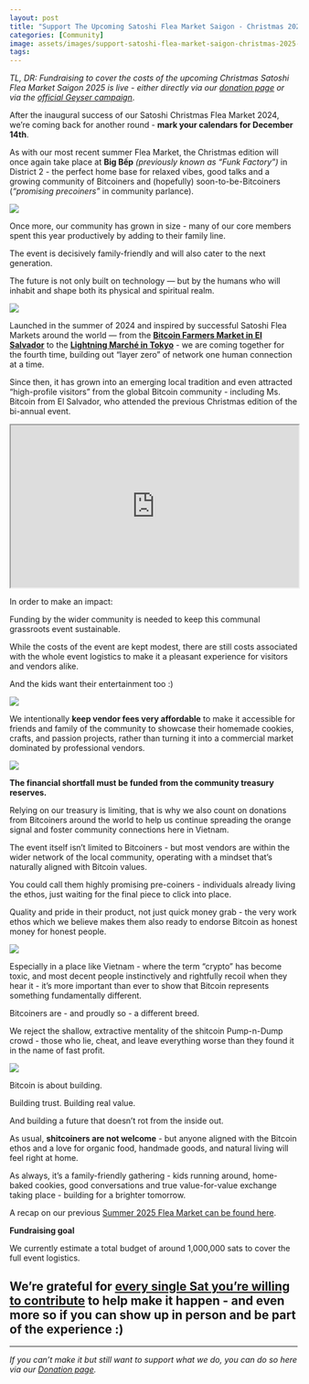```yaml
---
layout: post
title: "Support The Upcoming Satoshi Flea Market Saigon - Christmas 2025"
categories: [Community]
image: assets/images/support-satoshi-flea-market-saigon-christmas-2025-header.jpg
tags:
---
```


_TL, DR: Fundraising to cover the costs of the upcoming Christmas Satoshi Flea Market Saigon 2025 is live - either directly via our [donation page](https://bitcoinsaigon.org/donate-satoshis) or via the [official Geyser campaign](https://geyser.fund/project/satoshifleamarketsaigonsummer2025/prelaunch?hero=bitcoinsaigon1)_.

After the inaugural success of our Satoshi Christmas Flea Market 2024, we’re coming back for another round - **mark your calendars for December 14th**.

As with our most recent summer Flea Market, the Christmas edition will once again take place at **Big Bếp** _(previously known as “Funk Factory”)_ in District 2 - the perfect home base for relaxed vibes, good talks and a growing community of Bitcoiners and (hopefully) soon-to-be-Bitcoiners (_“promising precoiners”_ in community parlance).

![](/assets/images/support-satoshi-flea-market-saigon-christmas-2025-1.jpg)

Once more, our community has grown in size - many of our core members spent this year productively by adding to their family line.

The event is decisively family-friendly and will also cater to the next generation.

The future is not only built on technology — but by the humans who will inhabit and shape both its physical and spiritual realm.

![](/assets/images/support-satoshi-flea-market-saigon-christmas-2025-2.jpg)

Launched in the summer of 2024 and inspired by successful Satoshi Flea Markets around the world — from the **[Bitcoin Farmers Market in El Salvador](https://linktr.ee/bitcoinfarmersmarket)** to the **[Lightning Marché in Tokyo](https://bitcoin-zukan.com/en/practical/lightning-marche/)** - we are coming together for the fourth time, building out “layer zero” of network one human connection at a time.

Since then, it has grown into an emerging local tradition and even attracted “high-profile visitors” from the global Bitcoin community - including Ms. Bitcoin from El Salvador, who attended the previous Christmas edition of the bi-annual event.

<iframe id="odysee-iframe" style="width:100%; aspect-ratio:16 / 9;" src="https://odysee.com/%24/embed/%40BitcoinSaigon%3Aa%2Fbitcoin-saigon-flea-market-christmas-2024%3Ab?r=CFxM7qdCpE2YtVjLg71YEtkqd4qiHwac" allowfullscreen></iframe>

In order to make an impact:

Funding by the wider community is needed to keep this communal grassroots event sustainable.

While the costs of the event are kept modest, there are still costs associated with the whole event logistics to make it a pleasant experience for visitors and vendors alike.

And the kids want their entertainment too :)

![](/assets/images/support-satoshi-flea-market-saigon-christmas-2025-3.jpg)

We intentionally **keep vendor fees very affordable** to make it accessible for friends and family of the community to showcase their homemade cookies, crafts, and passion projects, rather than turning it into a commercial market dominated by professional vendors.

![](/assets/images/support-satoshi-flea-market-saigon-christmas-2025-4.jpg)

**The financial shortfall must be funded from the community treasury reserves.**

Relying on our treasury is limiting, that is why we also count on donations from Bitcoiners around the world to help us continue spreading the orange signal and foster community connections here in Vietnam.

The event itself isn’t limited to Bitcoiners - but most vendors are within the wider network of the local community, operating with a mindset that’s naturally aligned with Bitcoin values.

You could call them highly promising pre-coiners - individuals already living the ethos, just waiting for the final piece to click into place.

Quality and pride in their product, not just quick money grab - the very work ethos which we believe makes them also ready to endorse Bitcoin as honest money for honest people.

![](/assets/images/support-satoshi-flea-market-saigon-christmas-2025-5.jpg)

Especially in a place like Vietnam - where the term “crypto” has become toxic, and most decent people instinctively and rightfully recoil when they hear it - it’s more important than ever to show that Bitcoin represents something fundamentally different.

Bitcoiners are - and proudly so - a different breed.

We reject the shallow, extractive mentality of the shitcoin Pump-n-Dump crowd - those who lie, cheat, and leave everything worse than they found it in the name of fast profit.

![](/assets/images/support-satoshi-flea-market-saigon-christmas-2025-6.jpg)

Bitcoin is about building.

Building trust. Building real value.

And building a future that doesn’t rot from the inside out.

As usual, **shitcoiners are not welcome** - but anyone aligned with the Bitcoin ethos and a love for organic food, handmade goods, and natural living will feel right at home.

As always, it’s a family-friendly gathering - kids running around, home-baked cookies, good conversations and true value-for-value exchange taking place - building for a brighter tomorrow.

A recap on our previous [Summer 2025 Flea Market can be found here](https://bitcoinsaigon.org/Satoshi-Flea-Market-recap-2025/).

**Fundraising goal**

We currently estimate a total budget of around 1,000,000 sats to cover the full event logistics.

## **We’re grateful for [every single Sat you’re willing to contribute](https://bitcoinsaigon.org/donate-satoshis) to help make it happen - and even more so if you can show up in person and be part of the experience :)**

---

_If you can’t make it but still want to support what we do, you can do so here via our [Donation page](https://bitcoinsaigon.org/donate-satoshis)._
